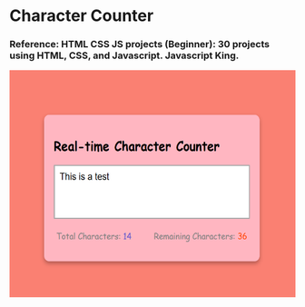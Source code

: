 # Character Counter

### Reference: HTML CSS JS projects (Beginner): 30 projects using HTML, CSS, and Javascript.  Javascript King.

<img src="https://github.com/Sarah269/verbose-doodle/blob/main/CharCounter/CharCounter.png" height="400" />
